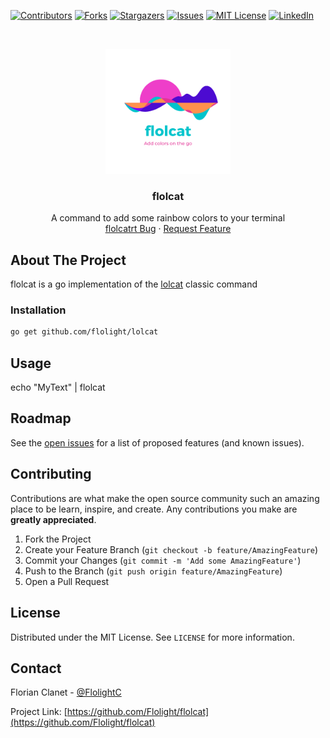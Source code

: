 <!-- PROJECT SHIELDS -->

[![Contributors][contributors-shield]][contributors-url]
[![Forks][forks-shield]][forks-url]
[![Stargazers][stars-shield]][stars-url]
[![Issues][issues-shield]][issues-url]
[![MIT License][license-shield]][license-url]
[![LinkedIn][linkedin-shield]][linkedin-url]



<!-- PROJECT LOGO -->
<br />
<p align="center">
  <a href="https://github.com/Flolight/flolcat">
    <img src="images/logo.png" alt="Logo" width="200" height="200">
  </a>

  <h3 align="center">flolcat</h3>

  <p align="center">
    A command to add some rainbow colors to your terminal
    <br />
    <a href="https://github.com/Flolight/flolcat/issues">flolcatrt Bug</a>
    ·
    <a href="https://github.com/Flolight/flolcat/issues">Request Feature</a>
  </p>
</p>


<!-- ABOUT THE PROJECT -->
## About The Project

flolcat is a go implementation of the [lolcat](https://github.com/busyloop/lolcat) classic command
### Installation

```sh
go get github.com/flolight/lolcat
```



<!-- USAGE EXAMPLES -->
## Usage

echo "MyText" | flolcat



<!-- ROADMAP -->
## Roadmap

See the [open issues](https://github.com/Flolight/flolcat/issues) for a list of proposed features (and known issues).



<!-- CONTRIBUTING -->
## Contributing

Contributions are what make the open source community such an amazing place to be learn, inspire, and create. Any contributions you make are **greatly appreciated**.

1. Fork the Project
2. Create your Feature Branch (`git checkout -b feature/AmazingFeature`)
3. Commit your Changes (`git commit -m 'Add some AmazingFeature'`)
4. Push to the Branch (`git push origin feature/AmazingFeature`)
5. Open a Pull Request



<!-- LICENSE -->
## License

Distributed under the MIT License. See `LICENSE` for more information.



<!-- CONTACT -->
## Contact

Florian Clanet - [@FlolightC](https://twitter.com/FlolightC)

Project Link: [https://github.com/Flolight/flolcat](https://github.com/Flolight/flolcat)




<!-- MARKDOWN LINKS & IMAGES -->
<!-- https://www.markdownguide.org/basic-syntax/#reference-style-links -->
[contributors-shield]: https://img.shields.io/github/contributors/Flolight/flolcat.svg?style=flat-square
[contributors-url]: https://github.com/Flolight/flolcat/graphs/contributors
[forks-shield]: https://img.shields.io/github/forks/Flolight/flolcat.svg?style=flat-square
[forks-url]: https://github.com/Flolight/flolcat/network/members
[stars-shield]: https://img.shields.io/github/stars/Flolight/flolcat.svg?style=flat-square
[stars-url]: https://github.com/Flolight/flolcat/stargazers
[issues-shield]: https://img.shields.io/github/issues/Flolight/flolcat.svg?style=flat-square
[issues-url]: https://github.com/Flolight/flolcat/issues
[license-shield]: https://img.shields.io/github/license/Flolight/flolcat.svg?style=flat-square
[license-url]: https://github.com/Flolight/flolcat/blob/master/LICENSE.txt
[linkedin-shield]: https://img.shields.io/badge/-LinkedIn-black.svg?style=flat-square&logo=linkedin&colorB=555
[linkedin-url]: https://linkedin.com/in/florianclanet
[product-screenshot]: images/screenshot.png
